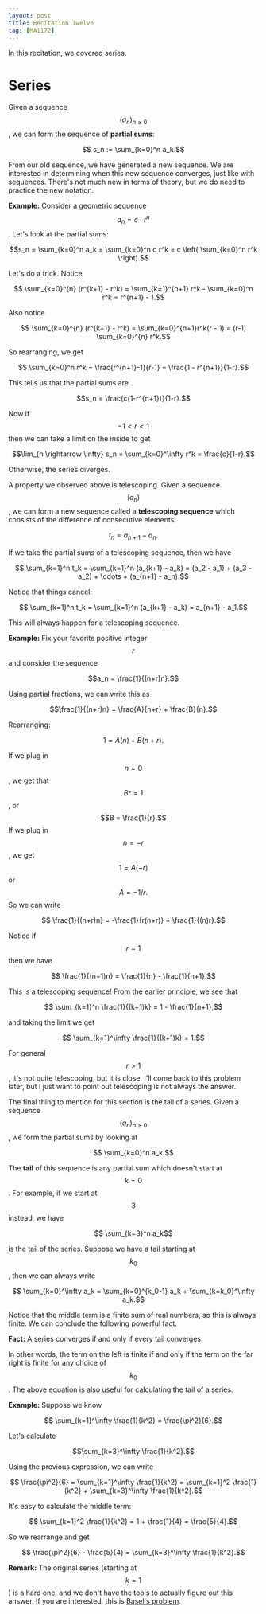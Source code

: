```yaml
---
layout: post
title: Recitation Twelve
tag: [MA1172]
---
```


In this recitation, we covered series.

# Series

Given a sequence $$(a_n)_{n \geq 0}$$, we can form the sequence of **partial sums**:

$$ s_n := \sum_{k=0}^n a_k.$$

From our old sequence, we have generated a new sequence. We are interested in determining when this new sequence converges, just like with sequences. There's not much new in terms of theory, but we do need to practice the new notation.

**Example:** Consider a geometric sequence $$a_n = c \cdot r^n$$. Let's look at the partial sums:

$$s_n = \sum_{k=0}^n a_k = \sum_{k=0}^n c r^k = c \left( \sum_{k=0}^n r^k \right).$$

Let's do a trick. Notice

$$ \sum_{k=0}^{n} (r^{k+1} - r^k) = \sum_{k=1}^{n+1} r^k - \sum_{k=0}^n r^k =  r^{n+1} - 1.$$

Also notice

$$ \sum_{k=0}^{n} (r^{k+1} - r^k) = \sum_{k=0}^{n+1}r^k(r - 1) = (r-1) \sum_{k=0}^{n} r^k.$$

So rearranging, we get

$$ \sum_{k=0}^n r^k = \frac{r^{n+1}-1}{r-1} = \frac{1 - r^{n+1}}{1-r}.$$

This tells us that the partial sums are

$$s_n = \frac{c(1-r^{n+1})}{1-r}.$$

Now if $$-1 < r < 1$$ then we can take a limit on the inside to get

$$\lim_{n \rightarrow \infty} s_n = \sum_{k=0}^\infty r^k = \frac{c}{1-r}.$$

Otherwise, the series diverges.

A property we observed above is telescoping. Given a sequence $$(a_n)$$, we can form a new sequence called a **telescoping sequence** which consists of the difference of consecutive elements:

$$t_n = a_{n+1} - a_n.$$

If we take the partial sums of a telescoping sequence, then we have

$$ \sum_{k=1}^n t_k = \sum_{k=1}^n (a_{k+1} - a_k) = (a_2 - a_1) + (a_3 - a_2) + \cdots + (a_{n+1} - a_n).$$

Notice that things cancel:

$$ \sum_{k=1}^n t_k = \sum_{k=1}^n (a_{k+1} - a_k) = a_{n+1} - a_1.$$

This will always happen for a telescoping sequence.

**Example:** Fix your favorite positive integer $$r$$ and consider the sequence

$$a_n = \frac{1}{(n+r)n}.$$

Using partial fractions, we can write this as

$$\frac{1}{(n+r)n} = \frac{A}{n+r} + \frac{B}{n}.$$

Rearranging:

$$ 1 = A(n) + B(n+r).$$

If we plug in $$n =0$$, we get that $$Br = 1$$, or $$B = \frac{1}{r}.$$ If we plug in $$n= -r$$, we get $$1 = A(-r)$$ or $$A = -1/r.$$ So we can write

$$ \frac{1}{(n+r)n} = -\frac{1}{r(n+r)} + \frac{1}{(n)r}.$$

Notice if $$r=1$$ then we have

$$ \frac{1}{(n+1)n} = \frac{1}{n} - \frac{1}{n+1}.$$

This is a telescoping sequence! From the earlier principle, we see that

$$ \sum_{k=1}^n \frac{1}{(k+1)k} = 1 - \frac{1}{n+1},$$

and taking the limit we get

$$ \sum_{k=1}^\infty \frac{1}{(k+1)k} = 1.$$

For general $$r > 1$$, it's not quite telescoping, but it is close. I'll come back to this problem later, but I just want to point out telescoping is not always the answer.

The final thing to mention for this section is the tail of a series. Given a sequence $$(a_n)_{n \geq 0}$$, we form the partial sums by looking at

$$ \sum_{k=0}^n a_k.$$

The **tail** of this sequence is any partial sum which doesn't start at $$k=0$$. For example, if we start at $$3$$ instead, we have

$$ \sum_{k=3}^n a_k$$

is the tail of the series. Suppose we have a tail starting at $$k_0$$, then we can always write

$$ \sum_{k=0}^\infty a_k = \sum_{k=0}^{k_0-1} a_k + \sum_{k=k_0}^\infty a_k.$$

Notice that the middle term is a finite sum of real numbers, so this is always finite. We can conclude the following powerful fact.

**Fact:** A series converges if and only if every tail converges.

In other words, the term on the left is finite if and only if the term on the far right is finite for any choice of $$k_0$$. The above equation is also useful for calculating the tail of a series.

**Example:** Suppose we know

$$ \sum_{k=1}^\infty \frac{1}{k^2} = \frac{\pi^2}{6}.$$

Let's calculate

$$\sum_{k=3}^\infty \frac{1}{k^2}.$$

Using the previous expression, we can write

$$ \frac{\pi^2}{6} = \sum_{k=1}^\infty \frac{1}{k^2} = \sum_{k=1}^2 \frac{1}{k^2} + \sum_{k=3}^\infty \frac{1}{k^2}.$$

It's easy to calculate the middle term:

$$ \sum_{k=1}^2 \frac{1}{k^2} = 1 + \frac{1}{4} = \frac{5}{4}.$$

So we rearrange and get

$$ \frac{\pi^2}{6} - \frac{5}{4} = \sum_{k=3}^\infty \frac{1}{k^2}.$$

**Remark:** The original series (starting at $$k=1$$) is a hard one, and we don't have the tools to actually figure out this answer. If you are interested, this is [Basel's problem](https://en.wikipedia.org/wiki/Basel_problem).

